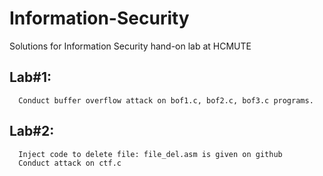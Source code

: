 # Information-Security
Solutions for Information Security hand-on lab at HCMUTE

## Lab#1: 
      Conduct buffer overflow attack on bof1.c, bof2.c, bof3.c programs.
## Lab#2: 
      Inject code to delete file: file_del.asm is given on github 
      Conduct attack on ctf.c
